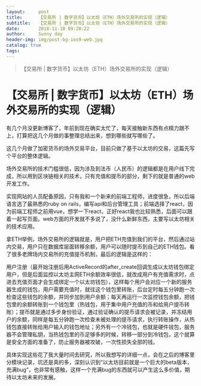 ```yaml
---
layout:     post
title:      【交易所 | 数字货币】以太坊（ETH）场外交易所的实现（逻辑）
subtitle:   【交易所 | 数字货币】以太坊（ETH）场外交易所的实现（逻辑）
date:       2018-11-10 09:20:22
author:     Sunny day
header-img: img/post-bg-ios9-web.jpg
catalog: true
tags:
---
```


>【交易所 | 数字货币】以太坊（ETH）场外交易所的实现（逻辑）

# 【交易所 | 数字货币】以太坊（ETH）场外交易所的实现（逻辑）


有几个月没更新博客了，年前到现在确实太忙了，每天接触新东西有点精力跟不上，打算把这几个月做的事整理总结出来，想到哪些就写哪些了。

这几个月做了加密货币的场外交易平台，目前只做了基于以太坊的交易，这篇先写个平台的整体逻辑。

场外交易所的技术门槛很低，因为涉及到法币（人民币）的逻辑都是在用户线下完成，所以用到区块链相关的技术，只有充值和提币的部分，剩下的就是普通的web开发工作。

实现网站的人员配备原因，只有我和一个新来的前端工程师，进度很急，所以后端语言选了最熟悉的ruby on rails，编写api和后台管理工具；前端选择了react，因为前端工程师之前用vue，想学一下react，正好react我也比较熟悉，后面可以跟着一起写页面。web方面的开发就不多说了，没什么新鲜东西，主要写以太坊相关的技术应用。

拿ETH举例，场外交易所的逻辑就是，用户把ETH充值到我们的平台，然后通过站内交易，用户只在数据库层面转移余额，用户可以随时提币到自己的ETH钱包。看了很多老牌场内交易所的充值提币机制，最后的逻辑是这样的：

用户注册（最开始注册后用ActiveRecord的after_create回调生成以太坊钱包绑定用户，但是后面监控以太坊主网ETH余额效率很低，就改成用户有充值需求时，点进去充值页面才会生成绑定一个以太坊钱包），这样每个用户会对应一个新的服务器生成的钱包，用户需要充值时，就往这个钱包里转账，后台定时每五分钟跑一次检查这些钱包的余额，并同步加到用户余额；每天再运行一次监控钱包余额，把钱包里的余额转账到一个钱包里（热钱包，用于集中用户充值的币和给用户提币转账）；提币就是通过多步身份验证，通过验证确认的提币请求会被记录，并冻结用户的余额，同样是每五分钟跑一次检查未被处理的提币请求，执行转账操作，从热钱包直接转账给用户输入的钱包地址；另外有一个冷钱包，也就是硬件钱包，服务器不会管理私钥，当热钱包里的币足够多的时候，转移一部分到冷钱包，这个就算是安全方面的准备了，防止服务器被攻破，一次性损失全部的钱。

具体实现这些花了我大量时间去研究，所以我想写的详细一点，会在之后的博客里分模块记录，坑还是真的多，深刻认识到“以太坊目前就是一个巨大的beta版本，充满bug”，也非常有感触，这样一个充满bug的东西就可以产生这么多价值，期待以太坊未来的发展。

